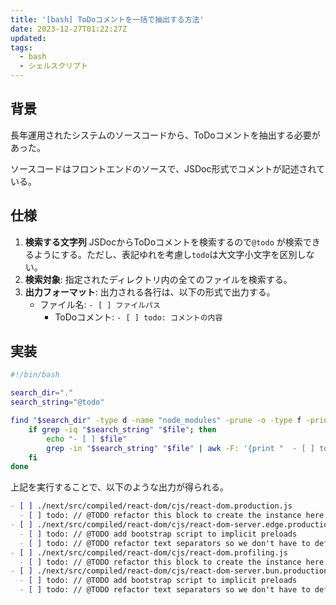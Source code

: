 ```yaml
---
title: '[bash] ToDoコメントを一括で抽出する方法'
date: 2023-12-27T01:22:27Z
updated:
tags:
  - bash
  - シェルスクリプト
---
```


## 背景

長年運用されたシステムのソースコードから、ToDoコメントを抽出する必要があった。

ソースコードはフロントエンドのソースで、JSDoc形式でコメントが記述されている。

## 仕様

1.  **検索する文字列**
    JSDocからToDoコメントを検索するので`@todo` が検索できるようにする。ただし、表記ゆれを考慮し`todo`は大文字小文字を区別しない。
1.  **検索対象**:
    指定されたディレクトリ内の全てのファイルを検索する。
1.  **出力フォーマット**:
    出力される各行は、以下の形式で出力する。
    - ファイル名: `- [ ] ファイルパス`
      - ToDoコメント: `- [ ] todo: コメントの内容`

## 実装

```bash
#!/bin/bash

search_dir="."
search_string="@todo"

find "$search_dir" -type d -name "node_modules" -prune -o -type f -print | while read -r file; do
    if grep -iq "$search_string" "$file"; then
        echo "- [ ] $file"
        grep -in "$search_string" "$file" | awk -F: '{print "  - [ ] todo: " $2}'
    fi
done
```

上記を実行することで、以下のような出力が得られる。

```md
- [ ] ./next/src/compiled/react-dom/cjs/react-dom.production.js
  - [ ] todo: // @TODO refactor this block to create the instance here in complete
- [ ] ./next/src/compiled/react-dom/cjs/react-dom-server.edge.production.js
  - [ ] todo: // @TODO add bootstrap script to implicit preloads
  - [ ] todo: // @TODO refactor text separators so we don't have to defensively add
- [ ] ./next/src/compiled/react-dom/cjs/react-dom.profiling.js
  - [ ] todo: // @TODO refactor this block to create the instance here in complete
- [ ] ./next/src/compiled/react-dom/cjs/react-dom-server.bun.production.js
  - [ ] todo: // @TODO add bootstrap script to implicit preloads
  - [ ] todo: // @TODO refactor text separators so we don't have to defensively add
```
